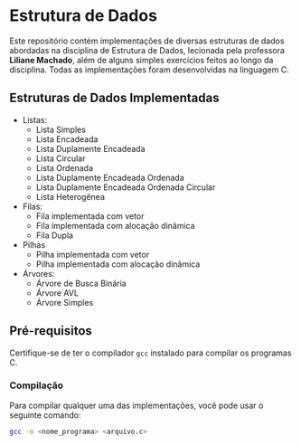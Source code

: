 # Estrutura de Dados

Este repositório contém implementações de diversas estruturas de dados abordadas na disciplina de Estrutura de Dados, lecionada pela professora **Liliane Machado**, além de alguns simples exercícios feitos ao longo da disciplina. Todas as implementações foram desenvolvidas na linguagem C.

## Estruturas de Dados Implementadas

- Listas:
  - Lista Simples
  - Lista Encadeada
  - Lista Duplamente Encadeada
  - Lista Circular
  - Lista Ordenada
  - Lista Duplamente Encadeada Ordenada
  - Lista Duplamente Encadeada Ordenada Circular
  - Lista Heterogênea
- Filas:
  - Fila implementada com vetor
  - Fila implementada com alocação dinâmica
  - Fila Dupla
- Pilhas
  - Pilha implementada com vetor
  - Pilha implementada com alocação dinâmica
- Árvores:
  - Árvore de Busca Binária
  - Árvore AVL
  - Árvore Simples

## Pré-requisitos

Certifique-se de ter o compilador `gcc` instalado para compilar os programas C. 

### Compilação

Para compilar qualquer uma das implementações, você pode usar o seguinte comando:

```bash
gcc -o <nome_programa> <arquivo.c>
